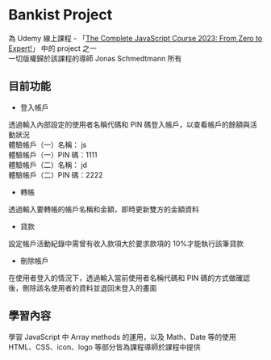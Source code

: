 # Bankist Project

為 Udemy 線上課程 - 「[The Complete JavaScript Course 2023: From Zero to Expert!](https://www.udemy.com/course/the-complete-javascript-course/)」 中的 project 之一  
一切版權歸於該課程的導師 Jonas Schmedtmann 所有

## 目前功能

- 登入帳戶

透過輸入內部設定的使用者名稱代碼和 PIN 碼登入帳戶，以查看帳戶的餘額與活動狀況  
體驗帳戶（一）名稱： js  
體驗帳戶（一）PIN 碼：1111  
體驗帳戶（二）名稱： jd  
體驗帳戶（二）PIN 碼：2222

- 轉帳

透過輸入要轉帳的帳戶名稱和金額，即時更新雙方的金額資料

- 貸款

設定帳戶活動紀錄中需曾有收入款項大於要求款項的 10%才能執行該筆貸款

- 刪除帳戶

在使用者登入的情況下，透過輸入當前使用者名稱代碼和 PIN 碼的方式做確認後，刪除該名使用者的資料並退回未登入的畫面

## 學習內容

學習 JavaScript 中 Array methods 的運用，以及 Math、Date 等的使用  
HTML、CSS、icon、logo 等部分皆為課程導師於課程中提供
